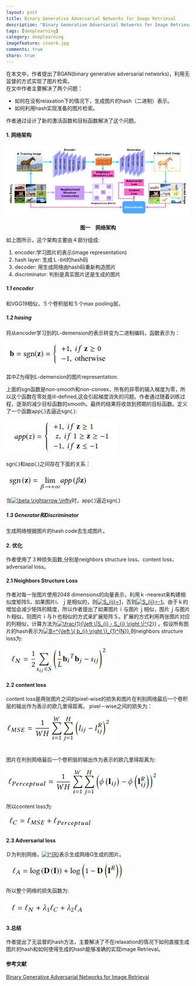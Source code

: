 ```yaml
---
layout: post
title: Binary Generative Adversarial Networks for Image Retrieval
description: "Binary Generative Adversarial Networks for Image Retrieval"
tags: [deeplearning]
category: deeplearning
imagefeature: cover6.jpg
comments: true
share: true
---
```


在本文中，作者提出了BGAN(binary generative adversarial networks)，利用无监督的方式实现了图片检索。   
在文中作者主要解决了两个问题：  
* 如何在没有relaxation下的情况下，生成图片的hash（二进制）表示。
* 如何利用hash实现准备的图片检索。  

作者通过设计了新的激活函数和目标函数解决了这个问题。

#### 1. 网络架构

![BGANS架构](/images/gans/BGANS_1.png)
**<center>图一　网络架构</center>**

如上图所示，这个架构主要由４部分组成:　　
1. encoder:学习图片的表示(image representation)
2. hash layer: 生成Ｌ-bit的hash码　　
5. decoder: 用生成网络由hash码重新构造图片　　
7. discriminator: 判别是真实图片还是生成的图片

##### 1.1 encoder
和VGG19相似，５个卷积层和５个max pooling层。
##### 1.2 hasing
将从encoder学习到的L-demension的表示转变为二进制编码，函数表示为：  

![bgan](/images/gans/BGANS_equation.png)  

其中Z为得到L-demension的图片representation.  

上面的sgn函数是non-smooth和non-convex，所有的非零的输入梯度为零，所以这个函数在零处是ill-defined,这会引起梯度消失的问题。作者通过随着训练过程，逐渐的减少目标函数的smooth。最终的结果将收敛到预期的目标函数。定义了一个函数app(.)去逼近sgn(.):

![bgan_1](/images/gans/BGANS_equation1.png)

sgn(.)和app(.)之间存在下面的关系：  

![bgan_2](/images/gans/BGANS_equation2.png)

当<a href="https://www.codecogs.com/eqnedit.php?latex=\beta&space;\rightarrow&space;\infty" target="_blank"><img src="https://latex.codecogs.com/gif.latex?\beta&space;\rightarrow&space;\infty" title="\beta \rightarrow \infty" /></a>时，app(.)逼近sgn(.)

##### 1.3 Generator和Discriminator
生成网络根据图片的hash code去生成图片。

#### 2. 优化
作者使用了３种损失函数,分别是neighbors structure loss、content loss、　adversarial loss。
#### 2.1 Neighbors Structure Loss  

作者对每一张图片使用2048 dimensions的向量表示，利用ｋ-nearest来构建相似度矩阵S，如果图片i、ｊ是相似的，则<a href="https://www.codecogs.com/eqnedit.php?latex=S_{ij}=1" target="_blank"><img src="https://latex.codecogs.com/gif.latex?S_{ij}=1" title="S_{ij}=1" /></a>，否则<a href="https://www.codecogs.com/eqnedit.php?latex=S_{ij}=-1" target="_blank"><img src="https://latex.codecogs.com/gif.latex?S_{ij}=-1" title="S_{ij}=-1" /></a>。由于ｋ的增加会减少矩阵的精度，所以作者提出了如果图片ｉ与图片ｊ相似，图片ｊ与图片ｈ相似，则图片ｉ与ｈ也相似的方式来扩展矩阵Ｓ。扩展的方式利用两张图片对应的列相似，计算方法为<a href="https://www.codecogs.com/eqnedit.php?latex=\frac{1}{\left&space;\|S_{i}&space;-&space;S_{j}&space;\right&space;\|^{2}}" target="_blank"><img src="https://latex.codecogs.com/gif.latex?\frac{1}{\left&space;\|S_{i}&space;-&space;S_{j}&space;\right&space;\|^{2}}" title="\frac{1}{\left \|S_{i} - S_{j} \right \|^{2}}" /></a>
。假设所有图片的hash表示为<a href="https://www.codecogs.com/eqnedit.php?latex=B=^{\left&space;\{&space;b_{i}&space;\right&space;\}_{1}^{N}}" target="_blank"><img src="https://latex.codecogs.com/gif.latex?B=^{\left&space;\{&space;b_{i}&space;\right&space;\}_{1}^{N}}" title="B=^{\left \{ b_{i} \right \}_{1}^{N}}" /></a>,则neighbors structure loss为:  

![equation3](/images/gans/BGANS_equation3.png)  

#### 2.2 content loss
content loss是两张图片之间的pixel-wise的损失和图片在判别网络最后一个卷积层的输出作为表示的欧几里得距离。
pixel－wise之间的损失为：  

![equation４](/images/gans/BGANS_equation4.png)  
　

图片在判别网络最后一个卷积层的输出作为表示的欧几里得距离为:  

![equation5](/images/gans/BGANS_equation5.png)　　

所以content loss为:  

![equation6](/images/gans/BGANS_equation6.png)  

#### 2.3 Adversarial loss
Ｄ为判别网络，<a href="https://www.codecogs.com/eqnedit.php?latex=\dpi{200}&space;I^{R}" target="_blank"><img src="https://latex.codecogs.com/gif.latex?\dpi{110}&space;I^{R}" title="I^{R}" /></a>表示生成网络G生成的图片。  

　![equation7](/images/gans/BGANS_equation7.png)

所以整个网络的损失函数为:  

![equation8](/images/gans/BGANS_equation8.png)  

#### 3.总结
作者提出了无监督的hash方法，主要解决了不在relaxation的情况下如何直接生成图片的hash和如何使得生成的hash能够准确的实现image Retrieval。

#### 参考文献
[Binary Generative Adversarial Networks for Image Retrieval](https://arxiv.org/pdf/1708.04150)



